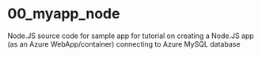 # 00_myapp_node
Node.JS source code for sample app for tutorial on creating a Node.JS app (as an Azure WebApp/container) connecting to Azure MySQL database 
